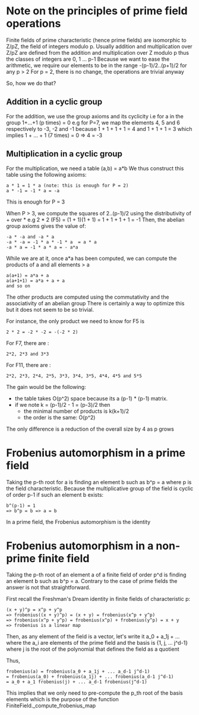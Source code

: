 # Note on the principles of prime field operations

Finite fields of prime characteristic (hence prime fields) are isomorphic to Z/pZ, the field of integers modulo p.
Usually addition and multiplication over Z/pZ are defined from the addition and multiplication over Z modulo p thus the classes of integers are 0, 1 ... p-1
Because we want to ease the arithmetic, we require our elements to be in the range -(p-1)/2..(p+1)/2 for any p > 2
For p = 2, there is no change, the operations are trivial anyway

So, how we do that?

## Addition in a cyclic group
For the addition, we use the group axioms and its cyclicity
i.e for a in the group 1+...+1 (p times) = 0
e.g for P=7, we map the elements 4, 5 and 6 respectively to -3, -2 and -1 because 1 + 1 + 1 + 1 = 4 and 1 + 1 + 1 = 3 
which implies 1 + ... + 1 (7 times) = 0 => 4 = -3

## Multiplication in a cyclic group
For the multiplication, we need a table (a,b) = a*b
We thus construct this table using the following axioms:

    a * 1 = 1 * a (note: this is enough for P = 2)
    a * -1 = -1 * a = -a
    
This is enough for P = 3

When P > 3, we compute the squares of 2..(p-1)/2 using the distributivity of + over *
e.g 2 * 2 (F5) = (1 + 1)(1 + 1) = 1 + 1 + 1 + 1 = -1
Then, the abelian group axioms gives the value of: 
    
    -a * -a and -a * a
    -a * -a = -1 * a * -1 * a  = a * a
    -a * a = -1 * a * a = - a*a

While we are at it, once a*a has been computed, we can compute the products of a and all elements > a
    
    a(a+1) = a*a + a
    a(a+1+1) = a*a + a + a
    and so on

The other products are computed using the commutativity and the associativity of an abelian group
There is certainly a way to optimize this but it does not seem to be so trivial.

For instance, the only product we need to know for F5 is 

    2 * 2 = -2 * -2 = -(-2 * 2)

For F7, there are : 

    2*2, 2*3 and 3*3

For F11, there are : 

    2*2, 2*3, 2*4, 2*5, 3*3, 3*4, 3*5, 4*4, 4*5 and 5*5

The gain would be the following:
- the table takes O(p^2) space because its a (p-1) * (p-1) matrix.
- if we note k = (p-1)/2 - 1 = (p-3)/2 then
    - the minimal number of products is k(k+1)/2
    - the order is the same: O(p^2)
    
The only difference is a reduction of the overall size by 4 as p grows


# Frobenius automorphism in a prime field
Taking the p-th root for a is finding an element b such as b^p = a where p is the field characteristic.
Because the multiplicative group of the field is cyclic of order p-1 if such an element b exists:

    b^(p-1) = 1 
    => b^p = b => a = b
    
In a prime field, the Frobenius automorphism is the identity

# Frobenius automorphism in a non-prime finite field
Taking the p-th root of an element a of a finite field of order p^d is finding an element b such as b^p = a. 
Contrary to the case of prime fields the answer is not that straightforward.

First recall the Freshman's Dream identity in finite fields of characteristic p:

    (x + y)^p = x^p + y^p
    => frobenius((x + y)^p) = (x + y) = frobenius(x^p + y^p)
    => frobenius(x^p + y^p) = frobenius(x^p) + frobenius(y^p) = x + y
    => frobenius is a linear map
    
Then, as any element of the field is a vector, let's write it a_0 + a_1j + ...
where the a_i are elements of the prime field and the basis is {1, j, ... j^d-1}
where j is the root of the polynomial that defines the field as a quotient

Thus, 

    frobenius(a) = frobenius(a_0 + a_1j + ... a_d-1 j^d-1)
    = frobenius(a_0) + frobenius(a_1j) + ... frobenius(a_d-1 j^d-1)
    = a_0 + a_1 frobenius(j) + ... a_d-1 frobenius(j^d-1)
    
This implies that we only need to pre-compute the p_th root of the basis elements which is the purpose of the function FiniteField._compute_frobenius_map
